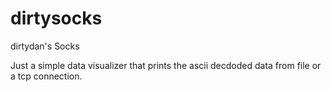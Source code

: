 # dirtysocks
dirtydan's Socks

Just a simple data visualizer that prints the ascii decdoded data from file or a tcp connection.
